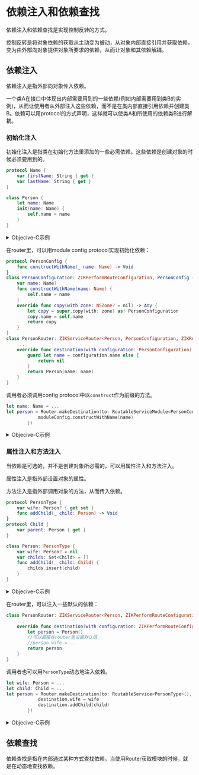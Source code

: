 # 依赖注入和依赖查找

依赖注入和依赖查找是实现控制反转的方式。

控制反转是将对象依赖的获取从主动变为被动，从对象内部直接引用并获取依赖，变为由外部向对象提供对象所要求的依赖，从而让对象和其依赖解耦。

## 依赖注入

依赖注入是指外部向对象传入依赖。

一个类A在接口中体现出内部需要用到的一些依赖(例如内部需要用到类B的实例)，从而让使用者从外部注入这些依赖，而不是在类内部直接引用依赖并创建类B。依赖可以用protocol的方式声明，这样就可以使类A和所使用的依赖类B进行解耦。

### 初始化注入

初始化注入是指类在初始化方法里添加的一些必需依赖。这些依赖是创建对象的时候必须要用到的。

```swift
protocol Name {
    var firstName: String { get }
    var lastName: String { get }
}

class Person {
    let name: Name
    init(name: Name) {
        self.name = name
    }
}
```

<details><summary>Objecive-C示例</summary>

```objectivec
@protocol Name
- (NSString *)firstName;
- (NSString *)lastName;
@end

@interface Person: NSObject
@property (nonatomic, strong) id<Name> name;
- (instancetype)initWithName:(id<Name>)name;
@end
```
</details>

在router里，可以用module config protocol实现初始化依赖：

```swift
protocol PersonConfig {
    func constructWithName(_ name: Name) -> Void
}
class PersonConfiguration: ZIKPerformRouteConfiguration, PersonConfig {
    var name: Name?
    func constructWithName(name: Name) {
        self.name = name
    }
    override func copy(with zone: NSZone? = nil) -> Any {
        let copy = super.copy(with: zone) as! PersonConfiguration
        copy.name = self.name
        return copy
    }
}
class PersonRouter: ZIKServiceRouter<Person, PersonConfiguration, ZIKRemoveRouteConfiguration> {
    ...    
    override func destination(with configuration: PersonConfiguration) -> Person? {
        guard let name = configuration.name else {
            return nil
        }
        return Person(name: name)
    }
}
```

调用者必须调用config protocol中以`construct`作为前缀的方法。

```swift
let name: Name = ...
let person = Router.makeDestination(to: RoutableServiceModule<PersonConfig>(), preparation: { moduleConfig in
            moduleConfig.constructWithName(name)
        })
```

<details><summary>Objecive-C示例</summary>

```objectivec
@protocol PersonConfig: ZIKServiceModuleRoutable
- (void)constructWithName:(id<Name>)name;
@end

@interface PersonConfiguration: ZIKPerformConfiguration <PersonConfig>
@property (nonatomic, strong) id<Name> name;
- (void)constructWithName:(id<Name>)name;
@end
@implementation PersonConfiguration
- (void)constructWithName:(id<Name>)name {
    self.name = name;
}
- (id)copyWithZone:(nullable NSZone *)zone {
    PersonConfiguration *copy = [super copyWithZone:zone];
    copy.name = self.name;
    return copy;
}
@end

@interface PersonRouter: ZIKServiceRouter<Person *, PersonConfiguration *, ZIKRemoveRouteConfiguration *>
@end
@implementation PersonRouter

- (nullable Person *)destinationWithConfiguration:(PersonConfiguration *)configuration {
    id<Name> name = configuration.name;
    if (name == nil) {
        return nil;
    }
    return [[Person alloc] initWithName:name];
}

@end

```

```objectivec
id<Name> name = ...
Person *person = [ZIKServiceRouter.toModule(@protocol(PersonConfig)) 
         makeDestinationWithConfiguring:^(ZIKPerformRouteConfiguration<PersonConfig> * _Nonnull config) {
            [config constructWithName:name];
        }];
```
</details>

### 属性注入和方法注入

当依赖是可选的，并不是创建对象所必需的，可以用属性注入和方法注入。

属性注入是指外部设置对象的属性。

方法注入是指外部调用对象的方法，从而传入依赖。

```swift
protocol PersonType {
    var wife: Person? { get set }
    func addChild(_ child: Person) -> Void
}
protocol Child {
    var parent: Person { get }
}

class Person: PersonType {
    var wife: Person? = nil
    var childs: Set<Child> = []
    func addChild(_ child: Child) {
        childs.insert(child)
    }
}
```

<details><summary>Objecive-C示例</summary>

```objectivec
@protocol PersonType: ZIKServiceRoutable
@property (nonatomic, strong, nullable) Person *wife;
- (void)addChild:(Person *)child;
@end
@protocol Child
@property (nonatomic, strong) Person *parent;
@end

@interface Person: NSObject <PersonType>
@property (nonatomic, strong, nullable) Person *wife;
@property (nonatomic, strong) NSSet<id<Child>> childs;
@end
```
</details>

在router里，可以注入一些默认的依赖：

```swift
class PersonRouter: ZIKServiceRouter<Person, ZIKPerformRouteConfiguration, ZIKRemoveRouteConfiguration> {
    ...    
    override func destination(with configuration: ZIKPerformRouteConfiguration) -> Person? {
        let person = Person()
        //可以直接在router里设置默认值
        //person.wife = ...
        return person
    }
}
```

调用者也可以用`PersonType`动态地注入依赖。

```swift
let wife: Person = ...
let child: Child = ...
let person = Router.makeDestination(to: RoutableService<PersonType>(), preparation: { destination in
            destination.wife = wife
            destination.addChild(child)
        })
```

<details><summary>Objecive-C示例</summary>

```objectivec
@interface PersonRouter: ZIKServiceRouter<Person *, ZIKPerformRouteConfiguration *, ZIKRemoveRouteConfiguration *>
@end
@implementation PersonRouter

- (nullable Person *)destinationWithConfiguration:(ZIKPerformRouteConfiguration *)configuration {
    Person *person = [Person new];
    ///[person addChild:...];
    return person;
}

@end

```

```objectivec
Person *wife = ...
Child *child = ...
Person *person = [ZIKServiceRouter.toService(@protocol(PersonType)) 
         makeDestinationWithPreparation:^(id<PersonType> destination) {
            destination.wife = wife;
            [destination addChild:child];
        }];
```
</details>

## 依赖查找

依赖查找是指在内部通过某种方式查找依赖。当使用Router获取模块的时候，就是在动态地查找依赖。
